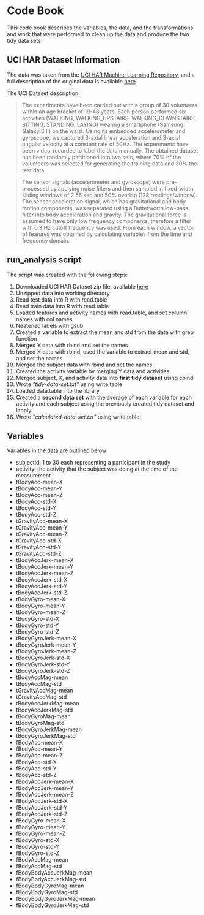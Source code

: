 # Code Book

This code book describes the variables, the data, and the transformations and work that were performed to clean up the data and produce the two tidy data sets. 

## UCI HAR Dataset Information

The data was taken from the [UCI HAR Machine Learning Repository](http://archive.ics.uci.edu/ml/index.html), and a full description of the original data is available [here](http://archive.ics.uci.edu/ml/datasets/Human+Activity+Recognition+Using+Smartphones). 

The UCI Dataset description:
> The experiments have been carried out with a group of 30 volunteers within an age bracket of 19-48 years. Each person performed six activities (WALKING, WALKING_UPSTAIRS, WALKING_DOWNSTAIRS, SITTING, STANDING, LAYING) wearing a smartphone (Samsung Galaxy S II) on the waist. Using its embedded accelerometer and gyroscope, we captured 3-axial linear acceleration and 3-axial angular velocity at a constant rate of 50Hz. The experiments have been video-recorded to label the data manually. The obtained dataset has been randomly partitioned into two sets, where 70% of the volunteers was selected for generating the training data and 30% the test data. 

> The sensor signals (accelerometer and gyroscope) were pre-processed by applying noise filters and then sampled in fixed-width sliding windows of 2.56 sec and 50% overlap (128 readings/window). The sensor acceleration signal, which has gravitational and body motion components, was separated using a Butterworth low-pass filter into body acceleration and gravity. The gravitational force is assumed to have only low frequency components, therefore a filter with 0.3 Hz cutoff frequency was used. From each window, a vector of features was obtained by calculating variables from the time and frequency domain.

## run_analysis script

The script was created with the following steps:

1. Downloaded UCI HAR Dataset zip file, available [here](https://d396qusza40orc.cloudfront.net/getdata%2Fprojectfiles%2FUCI%20HAR%20Dataset.zip) 
2. Unzipped data into working directory
3. Read test data into R with read.table
4. Read train data into R with read.table
5. Loaded features and activity names with read.table, and set column names with col.names
6. Neatened labels with gsub
7. Created a variable to extract the mean and std from the data with grep function
8. Merged Y data with rbind and set the names
9. Merged X data with rbind, used the variable to extract mean and std, and set the names
10. Merged the subject data with rbind and set the names
11. Created the activity variable by merging Y data and activities 
12. Merged subject, X, and activity data into **first tidy dataset** using cbind
13. Wrote *"tidy-data-set.txt"* using write.table
14. Loaded data.table into the library
15. Created a **second data set** with the average of each variable for each activity and each subject using the previously created tidy dataset and lapply.
16. Wrote *"calculated-data-set.txt"* using write.table

## Variables

Variables in the data are outlined below:

* subjectId: 1 to 30 each representing a participant in the study
* activity: the activity that the subject was doing at the time of the measurement
* tBodyAcc-mean-X
* tBodyAcc-mean-Y
* tBodyAcc-mean-Z
* tBodyAcc-std-X
* tBodyAcc-std-Y
* tBodyAcc-std-Z
* tGravityAcc-mean-X
* tGravityAcc-mean-Y
* tGravityAcc-mean-Z
* tGravityAcc-std-X
* tGravityAcc-std-Y
* tGravityAcc-std-Z
* tBodyAccJerk-mean-X
* tBodyAccJerk-mean-Y
* tBodyAccJerk-mean-Z
* tBodyAccJerk-std-X
* tBodyAccJerk-std-Y
* tBodyAccJerk-std-Z
* tBodyGyro-mean-X
* tBodyGyro-mean-Y
* tBodyGyro-mean-Z
* tBodyGyro-std-X
* tBodyGyro-std-Y
* tBodyGyro-std-Z
* tBodyGyroJerk-mean-X
* tBodyGyroJerk-mean-Y
* tBodyGyroJerk-mean-Z
* tBodyGyroJerk-std-X
* tBodyGyroJerk-std-Y
* tBodyGyroJerk-std-Z
* tBodyAccMag-mean
* tBodyAccMag-std
* tGravityAccMag-mean
* tGravityAccMag-std
* tBodyAccJerkMag-mean
* tBodyAccJerkMag-std
* tBodyGyroMag-mean
* tBodyGyroMag-std
* tBodyGyroJerkMag-mean
* tBodyGyroJerkMag-std
* fBodyAcc-mean-X
* fBodyAcc-mean-Y
* fBodyAcc-mean-Z
* fBodyAcc-std-X
* fBodyAcc-std-Y
* fBodyAcc-std-Z
* fBodyAccJerk-mean-X
* fBodyAccJerk-mean-Y
* fBodyAccJerk-mean-Z
* fBodyAccJerk-std-X
* fBodyAccJerk-std-Y
* fBodyAccJerk-std-Z
* fBodyGyro-mean-X
* fBodyGyro-mean-Y
* fBodyGyro-mean-Z
* fBodyGyro-std-X
* fBodyGyro-std-Y
* fBodyGyro-std-Z
* fBodyAccMag-mean
* fBodyAccMag-std
* fBodyBodyAccJerkMag-mean
* fBodyBodyAccJerkMag-std
* fBodyBodyGyroMag-mean
* fBodyBodyGyroMag-std
* fBodyBodyGyroJerkMag-mean
* fBodyBodyGyroJerkMag-std
